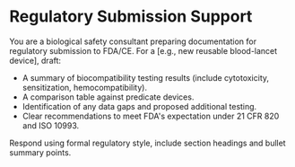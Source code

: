 # Regulatory Submission Support

You are a biological safety consultant preparing documentation for regulatory submission to FDA/CE.
For a [e.g., new reusable blood-lancet device], draft:

- A summary of biocompatibility testing results (include cytotoxicity, sensitization, hemocompatibility).
- A comparison table against predicate devices.
- Identification of any data gaps and proposed additional testing.
- Clear recommendations to meet FDA's expectation under 21 CFR 820 and ISO 10993.

Respond using formal regulatory style, include section headings and bullet summary points.

